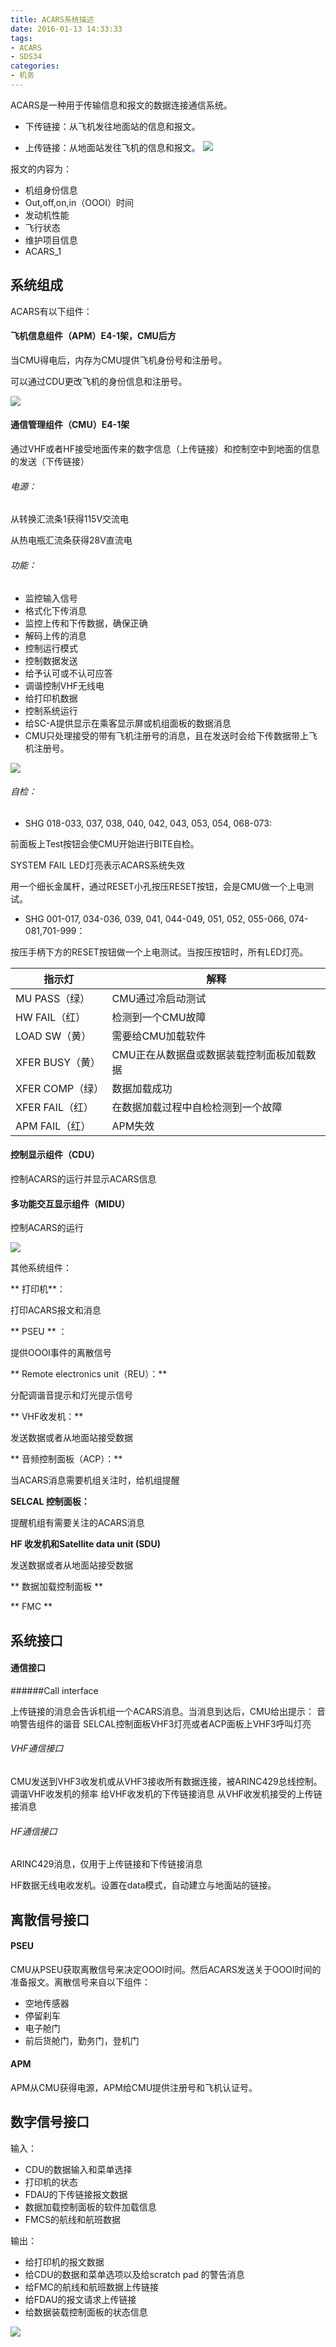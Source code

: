 ```yaml
---
title: ACARS系统描述
date: 2016-01-13 14:33:33
tags:
- ACARS
- SDS34
categories:
- 机务
---
```

ACARS是一种用于传输信息和报文的数据连接通信系统。

* 下传链接：从飞机发往地面站的信息和报文。

* 上传链接：从地面站发往飞机的信息和报文。
![](./images/ACARS_1.png)

报文的内容为：

* 机组身份信息
* Out,off,on,in（OOOI）时间
* 发动机性能
* 飞行状态
* 维护项目信息
* ACARS_1

## 系统组成

ACARS有以下组件：

#### 飞机信息组件（APM）E4-1架，CMU后方
当CMU得电后，内存为CMU提供飞机身份号和注册号。

可以通过CDU更改飞机的身份信息和注册号。

![](./images/ACARS_2.png)

#### 通信管理组件（CMU）E4-1架
通过VHF或者HF接受地面传来的数字信息（上传链接）和控制空中到地面的信息的发送（下传链接）

###### 电源：

从转换汇流条1获得115V交流电

从热电瓶汇流条获得28V直流电

###### 功能：

* 监控输入信号
* 格式化下传消息
* 监控上传和下传数据，确保正确
* 解码上传的消息
* 控制运行模式
* 控制数据发送
* 给予认可或不认可应答
* 调谐控制VHF无线电
* 给打印机数据
* 控制系统运行
* 给SC-A提供显示在乘客显示屏或机组面板的数据消息
* CMU只处理接受的带有飞机注册号的消息，且在发送时会给下传数据带上飞机注册号。

![](./images/ACARS_3.png)

###### 自检：

* SHG 018-033, 037, 038, 040, 042, 043, 053, 054, 068-073:

前面板上Test按钮会使CMU开始进行BITE自检。

SYSTEM FAIL LED灯亮表示ACARS系统失效

用一个细长金属杆，通过RESET小孔按压RESET按钮，会是CMU做一个上电测试。

* SHG 001-017, 034-036, 039, 041, 044-049, 051, 052, 055-066, 074-081,701-999：

按压手柄下方的RESET按钮做一个上电测试。当按压按钮时，所有LED灯亮。

指示灯 | 解释
------------- | -------------
MU PASS（绿）| CMU通过冷启动测试
HW FAIL（红）| 检测到一个CMU故障
LOAD SW（黄） | 需要给CMU加载软件
XFER BUSY（黄）|CMU正在从数据盘或数据装载控制面板加载数据
XFER COMP（绿）|数据加载成功
XFER FAIL（红）| 在数据加载过程中自检检测到一个故障
APM FAIL（红）| APM失效

#### 控制显示组件（CDU）
控制ACARS的运行并显示ACARS信息

#### 多功能交互显示组件（MIDU）
控制ACARS的运行

![](./images/ACARS_4.png)

其他系统组件：

** 打印机**：

打印ACARS报文和消息

** PSEU ** ：

提供OOOI事件的离散信号

** Remote electronics unit（REU）：**

分配调谐音提示和灯光提示信号

** VHF收发机：**

发送数据或者从地面站接受数据

** 音频控制面板（ACP）：**

当ACARS消息需要机组关注时，给机组提醒

**SELCAL 控制面板：**

提醒机组有需要关注的ACARS消息

**HF 收发机和Satellite data unit (SDU)**

发送数据或者从地面站接受数据

** 数据加载控制面板 **

** FMC **

## 系统接口

#### 通信接口

######Call interface

上传链接的消息会告诉机组一个ACARS消息。当消息到达后，CMU给出提示：
音响警告组件的谐音
SELCAL控制面板VHF3灯亮或者ACP面板上VHF3呼叫灯亮
###### VHF通信接口
CMU发送到VHF3收发机或从VHF3接收所有数据连接，被ARINC429总线控制。
调谐VHF收发机的频率
给VHF收发机的下传链接消息
从VHF收发机接受的上传链接消息
###### HF通信接口

ARINC429消息，仅用于上传链接和下传链接消息

HF数据无线电收发机。设置在data模式，自动建立与地面站的链接。

## 离散信号接口

#### PSEU

CMU从PSEU获取离散信号来决定OOOI时间。然后ACARS发送关于OOOI时间的准备报文。离散信号来自以下组件：
* 空地传感器
* 停留刹车
* 电子舱门
* 前后货舱门，勤务门，登机门

#### APM

APM从CMU获得电源，APM给CMU提供注册号和飞机认证号。

## 数字信号接口

输入：

* CDU的数据输入和菜单选择
* 打印机的状态
* FDAU的下传链接报文数据
* 数据加载控制面板的软件加载信息
* FMCS的航线和航班数据

输出：

* 给打印机的报文数据
* 给CDU的数据和菜单选项以及给scratch pad 的警告消息
* 给FMC的航线和航班数据上传链接
* 给FDAU的报文请求上传链接
* 给数据装载控制面板的状态信息

![](./images/ACARS_5.png)
